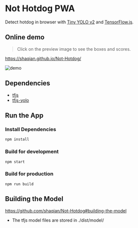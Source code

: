 # Not Hotdog PWA

Detect hotdog in browser with [Tiny YOLO v2](https://pjreddie.com/darknet/yolov2/) and [TensorFlow.js](https://js.tensorflow.org/).

## Online demo

> Click on the preview image to see the boxes and scores.

https://shaqian.github.io/Not-Hotdog/

![demo](../images/pwa_demo.gif)

## Dependencies

* [tfjs](https://github.com/tensorflow/tfjs)
* [tfjs-yolo](https://github.com/shaqian/tfjs-yolo)

## Run the App

### Install Dependencies

```
npm install
```

### Build for development

```
npm start
```

### Build for production

```
npm run build
```

## Building the Model

https://github.com/shaqian/Not-Hotdog#building-the-model

- The tfjs model files are stored in ./dist/model/